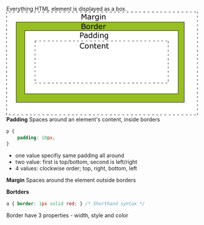 Everything HTML element is displayed as a box.
![](assets/css-box-model.gif)
**Padding**
Spaces around an element's content, inside borders
```css
p {
	padding: 10px;
}
```
- one value specifiy same padding all around
- two value: first is top/bottom, second is left/right
- 4 values: clockwise order; top, right, bottom, left

**Margin**
Spaces around the element outside borders

**Bortders**
```css
a { border: 1px solid red; } /* Shorthand syntax */
```
Border have 3 properties - width, style and color